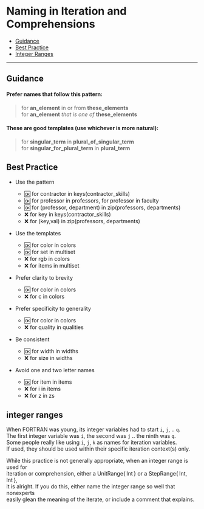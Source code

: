# Naming in Iteration and Comprehensions

- [Guidance](https://github.com/JuliaPraxis/Naming/blob/master/guides/IterationAndComprehensions.md#guidance)
- [Best Practice](https://github.com/JuliaPraxis/Naming/blob/master/guides/IterationAndComprehensions.md#best-practice)
- [Integer Ranges](https://github.com/JuliaPraxis/Naming/blob/master/guides/IterationAndComprehensions.md#integer-ranges)

-------

## Guidance

#### Prefer names that follow this pattern:   

> for **an_element** in or from **these_elements**  
> for **an_element** *that is one of* **these_elements**

#### These are good templates (use whichever is more natural):

> for **singular_term** in **plural_of_singular_term**  
> for **singular_for_plural_term** in **plural_term**

## Best Practice

- Use the pattern
  - :ok: for contractor in keys(contractor_skills)
  - :ok: for professor in professors, for professor in faculty
  - :ok: for (professor, department) in zip(professors, departments)
  - :x: for key in keys(contractor_skills)
  - :x: for (key,val) in zip(professors, departments)  
  
- Use the templates
  - :ok: for color in colors
  - :ok: for set in multiset
  - :x:  for rgb in colors
  - :x:  for items in multiset

- Prefer clarity to brevity  
  - :ok: for color in colors
  - :x:  for c in colors
  
- Prefer specificity to generality  
  - :ok: for color in colors
  - :x:  for quality in qualities

- Be consistent
  - :ok: for width in widths
  - :x:  for size in widths
  
- Avoid one and two letter names
  - :ok: for item in items
  - :x:  for i in items
  - :x:  for z in zs
  
## integer ranges

When FORTRAN was young, its integer variables had to start `i`, `j`, .. `q`.  
The first integer variable was `i`, the second was `j` .. the ninth was `q`.  
Some people really like using `i`, `j`, `k` as names for iteration variables.  
If used, they should be used within their specific iteration context(s) only.

While this practice is not generally appropriate, when an integer range is used for  
iteration or comprehension, either a UnitRange{&thinsp;Int&thinsp;} or a StepRange{&thinsp;Int, Int&thinsp;},  
it is alright.  If you do this, either name the integer range so well that nonexperts  
easily glean the meaning of the iterate, or include a comment that explains.  

